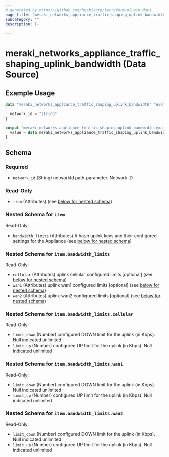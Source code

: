 ```yaml
---
# generated by https://github.com/hashicorp/terraform-plugin-docs
page_title: "meraki_networks_appliance_traffic_shaping_uplink_bandwidth Data Source - terraform-provider-meraki"
subcategory: ""
description: |-
  
---
```


# meraki_networks_appliance_traffic_shaping_uplink_bandwidth (Data Source)



## Example Usage

```terraform
data "meraki_networks_appliance_traffic_shaping_uplink_bandwidth" "example" {

  network_id = "string"
}

output "meraki_networks_appliance_traffic_shaping_uplink_bandwidth_example" {
  value = data.meraki_networks_appliance_traffic_shaping_uplink_bandwidth.example.item
}
```

<!-- schema generated by tfplugindocs -->
## Schema

### Required

- `network_id` (String) networkId path parameter. Network ID

### Read-Only

- `item` (Attributes) (see [below for nested schema](#nestedatt--item))

<a id="nestedatt--item"></a>
### Nested Schema for `item`

Read-Only:

- `bandwidth_limits` (Attributes) A hash uplink keys and their configured settings for the Appliance (see [below for nested schema](#nestedatt--item--bandwidth_limits))

<a id="nestedatt--item--bandwidth_limits"></a>
### Nested Schema for `item.bandwidth_limits`

Read-Only:

- `cellular` (Attributes) uplink cellular configured limits [optional] (see [below for nested schema](#nestedatt--item--bandwidth_limits--cellular))
- `wan1` (Attributes) uplink wan1 configured limits [optional] (see [below for nested schema](#nestedatt--item--bandwidth_limits--wan1))
- `wan2` (Attributes) uplink wan2 configured limits [optional] (see [below for nested schema](#nestedatt--item--bandwidth_limits--wan2))

<a id="nestedatt--item--bandwidth_limits--cellular"></a>
### Nested Schema for `item.bandwidth_limits.cellular`

Read-Only:

- `limit_down` (Number) configured DOWN limit for the uplink (in Kbps).  Null indicated unlimited
- `limit_up` (Number) configured UP limit for the uplink (in Kbps).  Null indicated unlimited


<a id="nestedatt--item--bandwidth_limits--wan1"></a>
### Nested Schema for `item.bandwidth_limits.wan1`

Read-Only:

- `limit_down` (Number) configured DOWN limit for the uplink (in Kbps).  Null indicated unlimited
- `limit_up` (Number) configured UP limit for the uplink (in Kbps).  Null indicated unlimited


<a id="nestedatt--item--bandwidth_limits--wan2"></a>
### Nested Schema for `item.bandwidth_limits.wan2`

Read-Only:

- `limit_down` (Number) configured DOWN limit for the uplink (in Kbps).  Null indicated unlimited
- `limit_up` (Number) configured UP limit for the uplink (in Kbps).  Null indicated unlimited
